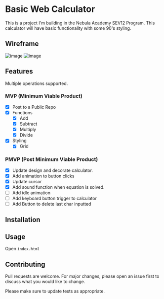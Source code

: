 # Basic Web Calculator
 
This is a project I'm building in the Nebula Academy SEV12 Program. This calculator will have basic functionality with some 90's styling.
 
## Wireframe
![image](https://github.com/Jason2945/JS_Calculator/assets/86026175/8081d2d6-6c32-445c-ac2f-bdedac595fc8)
![image](https://github.com/Jason2945/JS_Calculator/assets/86026175/2950c1ab-7ae5-4871-8c02-b36e8802e7fe)


 
## Features
Multiple operations supported.
 
### MVP (Minimum Viable Product)
 
- [x] Post to a Public Repo
- [x] Functions
   - [x] Add
   - [x] Subtract
   - [x] Multiply
   - [x] Divide
- [x] Styling
   - [x] Grid
 
### PMVP (Post Minimum Viable Product)

- [x] Update design and decorate calculator.
- [x] Add animation to button clicks
- [x] Update cursor
- [x] Add sound function when equation is solved.
- [ ] Add idle animation
- [ ] Add keyboard button trigger to calculator
- [ ] Add Button to delete last char inputted
 
## Installation
 
<!-- No Installation Required -->
 
## Usage
 
Open `index.html`
 
## Contributing
 
Pull requests are welcome. For major changes, please open an issue first
to discuss what you would like to change.
 
Please make sure to update tests as appropriate.

